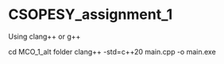 # CSOPESY_assignment_1
Using clang++ or g++

cd MCO_1_alt folder
clang++ -std=c++20 main.cpp -o main.exe
